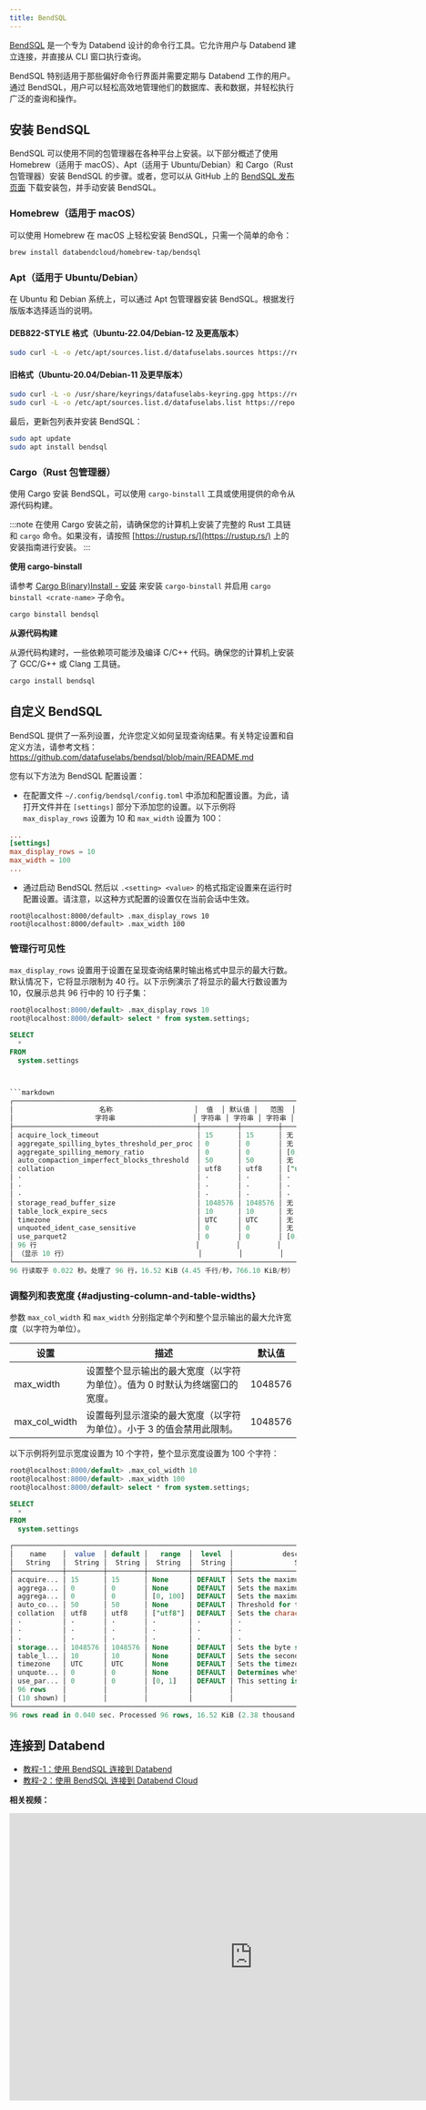 ```yaml
---
title: BendSQL
---
```


[BendSQL](https://github.com/datafuselabs/BendSQL) 是一个专为 Databend 设计的命令行工具。它允许用户与 Databend 建立连接，并直接从 CLI 窗口执行查询。

BendSQL 特别适用于那些偏好命令行界面并需要定期与 Databend 工作的用户。通过 BendSQL，用户可以轻松高效地管理他们的数据库、表和数据，并轻松执行广泛的查询和操作。

## 安装 BendSQL

BendSQL 可以使用不同的包管理器在各种平台上安装。以下部分概述了使用 Homebrew（适用于 macOS）、Apt（适用于 Ubuntu/Debian）和 Cargo（Rust 包管理器）安装 BendSQL 的步骤。或者，您可以从 GitHub 上的 [BendSQL 发布页面](https://github.com/datafuselabs/BendSQL/releases) 下载安装包，并手动安装 BendSQL。

### Homebrew（适用于 macOS）

可以使用 Homebrew 在 macOS 上轻松安装 BendSQL，只需一个简单的命令：

```bash
brew install databendcloud/homebrew-tap/bendsql
```

### Apt（适用于 Ubuntu/Debian）

在 Ubuntu 和 Debian 系统上，可以通过 Apt 包管理器安装 BendSQL。根据发行版版本选择适当的说明。

#### DEB822-STYLE 格式（Ubuntu-22.04/Debian-12 及更高版本）

```bash
sudo curl -L -o /etc/apt/sources.list.d/datafuselabs.sources https://repo.databend.rs/deb/datafuselabs.sources
```

#### 旧格式（Ubuntu-20.04/Debian-11 及更早版本）

```bash
sudo curl -L -o /usr/share/keyrings/datafuselabs-keyring.gpg https://repo.databend.rs/deb/datafuselabs.gpg
sudo curl -L -o /etc/apt/sources.list.d/datafuselabs.list https://repo.databend.rs/deb/datafuselabs.list
```

最后，更新包列表并安装 BendSQL：

```bash
sudo apt update
sudo apt install bendsql
```

### Cargo（Rust 包管理器）

使用 Cargo 安装 BendSQL，可以使用 `cargo-binstall` 工具或使用提供的命令从源代码构建。

:::note
在使用 Cargo 安装之前，请确保您的计算机上安装了完整的 Rust 工具链和 `cargo` 命令。如果没有，请按照 [https://rustup.rs/](https://rustup.rs/) 上的安装指南进行安装。
:::

**使用 cargo-binstall**

请参考 [Cargo B(inary)Install - 安装](https://github.com/cargo-bins/cargo-binstall#installation) 来安装 `cargo-binstall` 并启用 `cargo binstall <crate-name>` 子命令。

```bash
cargo binstall bendsql
```

**从源代码构建**

从源代码构建时，一些依赖项可能涉及编译 C/C++ 代码。确保您的计算机上安装了 GCC/G++ 或 Clang 工具链。

```bash
cargo install bendsql
```

## 自定义 BendSQL

BendSQL 提供了一系列设置，允许您定义如何呈现查询结果。有关特定设置和自定义方法，请参考文档：https://github.com/datafuselabs/bendsql/blob/main/README.md

您有以下方法为 BendSQL 配置设置：

- 在配置文件 `~/.config/bendsql/config.toml` 中添加和配置设置。为此，请打开文件并在 `[settings]` 部分下添加您的设置。以下示例将 `max_display_rows` 设置为 10 和 `max_width` 设置为 100：

```toml title='示例：'
...
[settings]
max_display_rows = 10
max_width = 100
...
```

- 通过启动 BendSQL 然后以 `.<setting> <value>` 的格式指定设置来在运行时配置设置。请注意，以这种方式配置的设置仅在当前会话中生效。

```shell title='示例：'
root@localhost:8000/default> .max_display_rows 10
root@localhost:8000/default> .max_width 100
```

### 管理行可见性

`max_display_rows` 设置用于设置在呈现查询结果时输出格式中显示的最大行数。默认情况下，它将显示限制为 40 行。以下示例演示了将显示的最大行数设置为 10，仅展示总共 96 行中的 10 行子集：

```sql title='示例：'
root@localhost:8000/default> .max_display_rows 10
root@localhost:8000/default> select * from system.settings;

SELECT
  *
FROM
  system.settings



```markdown
┌────────────────────────────────────────────────────────────────────────────────────────────────────────────────────────────────────────────────────────────────────────────────────────────────────────────────────────────────────────────────────┐
│                     名称                    │  值  │ 默认值 │   范围  │  级别  │                                                                     描述                                                                    │  类型  │
│                    字符串                   │ 字符串 │ 字符串 │ 字符串 │ 字符串 │                                                                       字符串                                                                       │ 字符串 │
├─────────────────────────────────────────────┼─────────┼─────────┼──────────┼─────────┼────────────────────────────────────────────────────────────────────────────────────────────────────────────────────────────────────────────────────┼────────┤
│ acquire_lock_timeout                        │ 15      │ 15      │ 无       │ 默认    │ 设置获取锁的最大超时时间（秒）。                                                                                                               │ UInt64 │
│ aggregate_spilling_bytes_threshold_per_proc │ 0       │ 0       │ 无       │ 默认    │ 设置聚合器在查询执行期间将数据溢写到存储之前，可以使用的最大内存量（字节）。                                                                      │ UInt64 │
│ aggregate_spilling_memory_ratio             │ 0       │ 0       │ [0, 100] │ 默认    │ 设置聚合器在查询执行期间将数据溢写到存储之前，可以使用的最大内存比例（字节）。                                                                    │ UInt64 │
│ auto_compaction_imperfect_blocks_threshold  │ 50      │ 50      │ 无       │ 默认    │ 触发自动压缩的阈值。当快照中不完美的块数量在写操作后超过此值时发生。                                                                         │ UInt64 │
│ collation                                   │ utf8    │ utf8    │ ["utf8"] │ 默认    │ 设置字符排序规则。可用值包括 "utf8"。                                                                                                           │ 字符串 │
│ ·                                           │ ·       │ ·       │ ·        │ ·       │ ·                                                                                                                                              │ ·      │
│ ·                                           │ ·       │ ·       │ ·        │ ·       │ ·                                                                                                                                              │ ·      │
│ ·                                           │ ·       │ ·       │ ·        │ ·       │ ·                                                                                                                                              │ ·      │
│ storage_read_buffer_size                    │ 1048576 │ 1048576 │ 无       │ 默认    │ 设置用于将数据读入内存的缓冲区的字节大小。                                                                                                      │ UInt64 │
│ table_lock_expire_secs                      │ 10      │ 10      │ 无       │ 默认    │ 设置表锁过期的秒数。                                                                                                                           │ UInt64 │
│ timezone                                    │ UTC     │ UTC     │ 无       │ 默认    │ 设置时区。                                                                                                                                     │ 字符串 │
│ unquoted_ident_case_sensitive               │ 0       │ 0       │ 无       │ 默认    │ 确定 Databend 是否将未加引号的标识符视为区分大小写。                                                                                             │ UInt64 │
│ use_parquet2                                │ 0       │ 0       │ [0, 1]   │ 默认    │ 此设置已弃用                                                                                                                                   │ UInt64 │
│ 96 行                                       │         │         │          │         │                                                                                                                                                │        │
│ （显示 10 行）                                │         │         │          │         │                                                                                                                                                │        │
└────────────────────────────────────────────────────────────────────────────────────────────────────────────────────────────────────────────────────────────────────────────────────────────────────────────────────────────────────────────────────┘
96 行读取于 0.022 秒。处理了 96 行，16.52 KiB（4.45 千行/秒，766.10 KiB/秒）
```

### 调整列和表宽度 {#adjusting-column-and-table-widths}

参数 `max_col_width` 和 `max_width` 分别指定单个列和整个显示输出的最大允许宽度（以字符为单位）。

| 设置           | 描述                                                                                                     | 默认值      |
|---------------|----------------------------------------------------------------------------------------------------------|------------|
| max_width     | 设置整个显示输出的最大宽度（以字符为单位）。值为 0 时默认为终端窗口的宽度。                                | 1048576    |
| max_col_width | 设置每列显示渲染的最大宽度（以字符为单位）。小于 3 的值会禁用此限制。                                      | 1048576    |

以下示例将列显示宽度设置为 10 个字符，整个显示宽度设置为 100 个字符：

```sql title='示例：'
root@localhost:8000/default> .max_col_width 10
root@localhost:8000/default> .max_width 100
root@localhost:8000/default> select * from system.settings;

SELECT
  *
FROM
  system.settings

┌──────────────────────────────────────────────────────────────────────────────────────────────────┐
│    name    │  value  │ default │   range  │  level  │            description            │  type  │
│   String   │  String │  String │  String  │  String │               String              │ String │
├────────────┼─────────┼─────────┼──────────┼─────────┼───────────────────────────────────┼────────┤
│ acquire... │ 15      │ 15      │ None     │ DEFAULT │ Sets the maximum timeout in se... │ UInt64 │
│ aggrega... │ 0       │ 0       │ None     │ DEFAULT │ Sets the maximum amount of mem... │ UInt64 │
│ aggrega... │ 0       │ 0       │ [0, 100] │ DEFAULT │ Sets the maximum memory ratio ... │ UInt64 │
│ auto_co... │ 50      │ 50      │ None     │ DEFAULT │ Threshold for triggering auto ... │ UInt64 │
│ collation  │ utf8    │ utf8    │ ["utf8"] │ DEFAULT │ Sets the character collation. ... │ String │
│ ·          │ ·       │ ·       │ ·        │ ·       │ ·                                 │ ·      │
│ ·          │ ·       │ ·       │ ·        │ ·       │ ·                                 │ ·      │
│ ·          │ ·       │ ·       │ ·        │ ·       │ ·                                 │ ·      │
│ storage... │ 1048576 │ 1048576 │ None     │ DEFAULT │ Sets the byte size of the buff... │ UInt64 │
│ table_l... │ 10      │ 10      │ None     │ DEFAULT │ Sets the seconds that the tabl... │ UInt64 │
│ timezone   │ UTC     │ UTC     │ None     │ DEFAULT │ Sets the timezone.                │ String │
│ unquote... │ 0       │ 0       │ None     │ DEFAULT │ Determines whether Databend tr... │ UInt64 │
│ use_par... │ 0       │ 0       │ [0, 1]   │ DEFAULT │ This setting is deprecated        │ UInt64 │
│ 96 rows    │         │         │          │         │                                   │        │
│ (10 shown) │         │         │          │         │                                   │        │
└──────────────────────────────────────────────────────────────────────────────────────────────────┘
96 rows read in 0.040 sec. Processed 96 rows, 16.52 KiB (2.38 thousand rows/s, 410.18 KiB/s)
```

## 连接到 Databend

- [教程-1：使用 BendSQL 连接到 Databend](00-connect-to-databend.md)
- [教程-2：使用 BendSQL 连接到 Databend Cloud](01-connect-to-databend-cloud.md)

**相关视频：**

<iframe width="853" height="505" className="iframe-video" src="https://www.youtube.com/embed/3cFmGvtU-ws" title="YouTube video player" frameBorder="0" allow="accelerometer; autoplay; clipboard-write; encrypted-media; gyroscope; picture-in-picture; web-share" allowFullScreen></iframe>